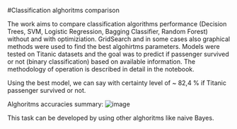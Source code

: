 #Classification alghoritms comparison

The work aims to compare classification algorithms performance (Decision Trees, SVM, Logistic Regression, Bagging Classifier, Random Forest) without and with optimiziation. GridSearch and in some cases also graphical methods were used to find the best algohirtms parameters. Models were tested on Titanic datasets and the goal was to predict if passenger survived or not (binary classification) based on available information. The methodology of operation is described in detail in the notebook. 

Using the best model, we can say with certainty level of ~ 82,4 % if Titanic passenger survived or not.

Alghoritms accuracies summary:
![image](https://user-images.githubusercontent.com/115831899/218685130-10a5fb23-fcad-4b0c-a6a9-cd9570d185d1.png)

This task can be developed by using other alghoritms like naive Bayes.

